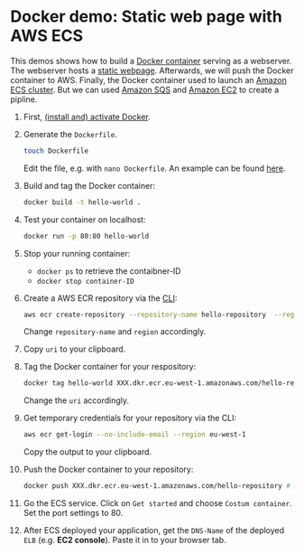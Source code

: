 # Docker demo: Static web page with AWS ECS

This demos shows how to build a [Docker container](https://www.docker.com/resources/what-container) serving as a webserver. The webserver hosts a [static webpage](index.html). Afterwards, we will push the Docker container to AWS. Finally, the Docker container used to launch an [Amazon ECS cluster](https://aws.amazon.com/ecs/?nc1=h_ls). But we can used [Amazon SQS](https://aws.amazon.com/sqs/?nc1=h_ls) and [Amazon EC2](https://aws.amazon.com/ec2/?nc1=h_ls) to create a pipline. 

1. First, [(install and) activate Docker](https://runnable.com/docker/getting-started/).

2. Generate the `Dockerfile`.

    ```bash
    touch Dockerfile
    ```

    Edit the file, e.g. with `nano Dockerfile`. An example can be found [here](https://github.com/Zirkonium88/AWS/blob/master/Docker/Dockerfile).

3. Build and tag the Docker container: 

    ```bash 
    docker build -t hello-world .
    ```

4. Test your container on localhost: 

    ```bash 
    docker run -p 80:80 hello-world
    ```

5. Stop your running container:
    * `docker ps` to retrieve the contaibner-ID 
    * `docker stop container-ID`

6. Create a AWS ECR repository via the [CLI](https://aws.amazon.com/cli/?nc1=h_ls): 

    ```bash
    aws ecr create-repository --repository-name hello-repository  --region eu-west-1
    ``` 

    Change `repository-name` and `region` accordingly.

7. Copy `uri` to your clipboard.

8. Tag the Docker container for your respository: 

    ``` bash
    docker tag hello-world XXX.dkr.ecr.eu-west-1.amazonaws.com/hello-repository # XXX = your account-ID
    ``` 

    Change the `uri` accordingly.

9. Get temporary credentials for your repository via the CLI:

    ```bash 
    aws ecr get-login --no-include-email --region eu-west-1
    ``` 

    Copy the output to your clipboard.

10. Push the Docker container to your repository:

    ```bash
    docker push XXX.dkr.ecr.eu-west-1.amazonaws.com/hello-repository # XXX = your account-ID
    ```

11. Go the ECS service. Click on `Get started` and choose `Costum container`. Set the port settings to 80.

12. After ECS deployed your application, get the `DNS-Name` of the deployed `ELB` (e.g. **EC2 console**). Paste it in to your browser tab.
